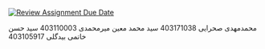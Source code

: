 [![Review Assignment Due Date](https://classroom.github.com/assets/deadline-readme-button-22041afd0340ce965d47ae6ef1cefeee28c7c493a6346c4f15d667ab976d596c.svg)](https://classroom.github.com/a/iDQJgb-p)

محمدمهدی صحرایی       403171038
سید محمد معین میرمحمدی   403110003
سید حسن خاتمی بیدگلی    403105917
